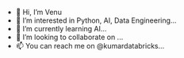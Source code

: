 - 👋 Hi, I’m Venu
- 👀 I’m interested in Python, AI, Data Engineering...
- 🌱 I’m currently learning AI...
- 💞️ I’m looking to collaborate on ...
- 📫 You can reach me on @kumardatabricks...

<!---
kumardatabricks/kumardatabricks is a ✨ special ✨ repository because its `README.md` (this file) appears on your GitHub profile.
You can click the Preview link to take a look at your changes.
--->

